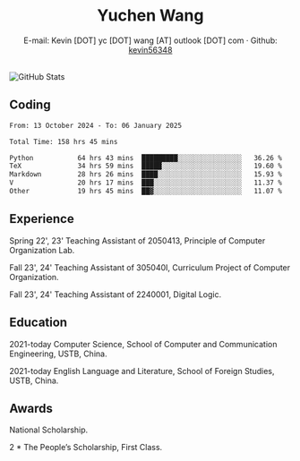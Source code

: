  <center>
     <h1>Yuchen Wang</h1>
     <div>
         <span>
             E-mail:
             Kevin [DOT] yc [DOT] wang [AT] outlook [DOT] com
         </span>
         ·
         <span>
             Github:
             <a href="https://github.com/kevin56348">kevin56348</a>
         </span>
     </div>
 </center>
<br>
<p><img src="https://github-readme-stats.vercel.app/api?username=kevin56348&amp;show_icons=true" alt="GitHub Stats"></p>

## Coding

<!-- ![Top Langs](https://github-readme-stats.vercel.app/api/top-langs/?username=kevin56348) -->

<!--START_SECTION:waka-->

```txt
From: 13 October 2024 - To: 06 January 2025

Total Time: 158 hrs 45 mins

Python           64 hrs 43 mins  █████████░░░░░░░░░░░░░░░░   36.26 %
TeX              34 hrs 59 mins  █████░░░░░░░░░░░░░░░░░░░░   19.60 %
Markdown         28 hrs 26 mins  ████░░░░░░░░░░░░░░░░░░░░░   15.93 %
V                20 hrs 17 mins  ███░░░░░░░░░░░░░░░░░░░░░░   11.37 %
Other            19 hrs 45 mins  ██▓░░░░░░░░░░░░░░░░░░░░░░   11.07 %
```

<!--END_SECTION:waka-->

## Experience 

Spring 22', 23' Teaching Assistant of 2050413, Principle of Computer Organization Lab.

Fall 23', 24' Teaching Assistant of 305040I, Curriculum Project of Computer Organization.

Fall 23', 24' Teaching Assistant of 2240001, Digital Logic.

## Education

2021-today Computer Science, School of Computer and Communication Engineering, USTB, China.

2021-today English Language and Literature, School of Foreign Studies, USTB, China.

## Awards

National Scholarship.

2 * The People’s Scholarship, First Class.

